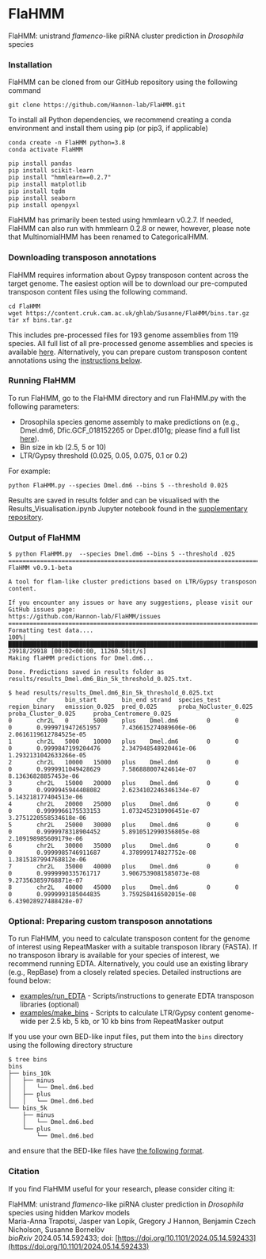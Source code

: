 # FlaHMM 
FlaHMM: unistrand *flamenco*-like piRNA cluster prediction in *Drosophila* species

### Installation

FlaHMM can be cloned from our GitHub repository using the following command
```
git clone https://github.com/Hannon-lab/FlaHMM.git
```

To install all Python dependencies, we recommend creating a conda environment and install them using pip (or pip3, if applicable)

```
conda create -n FlaHMM python=3.8
conda activate FlaHMM

pip install pandas
pip install scikit-learn
pip install "hmmlearn==0.2.7"
pip install matplotlib
pip install tqdm
pip install seaborn
pip install openpyxl
```
FlaHMM has primarily been tested using hmmlearn v0.2.7. If needed, FlaHMM can also run with hmmlearn 0.2.8 or newer, however, please note that MultinomialHMM has been renamed to CategoricalHMM.

### Downloading transposon annotations

FlaHMM requires information about Gypsy transposon content across the target genome. The easiest option will be to download our pre-computed transposon content files using the following command.

```
cd FlaHMM
wget https://content.cruk.cam.ac.uk/ghlab/Susanne/FlaHMM/bins.tar.gz
tar xf bins.tar.gz
```

This includes pre-processed files for 193 genome assemblies from 119 species. All full list of all pre-processed genome assemblies and species is available [here](data/precomputed_species_list.txt). Alternatively, you can prepare custom transposon content annotations using the [instructions below](#optional-preparing-custom-transposon-annotations).

### Running FlaHMM

To run FlaHMM, go to the FlaHMM directory and run FlaHMM.py with the following parameters:
- Drosophila species genome assembly to make predictions on (e.g., Dmel.dm6, Dfic.GCF_018152265 or Dper.d101g; please find a full list [here](data/precomputed_species_list.txt)).
- Bin size in kb (2.5, 5 or 10)
- LTR/Gypsy threshold (0.025, 0.05, 0.075, 0.1 or 0.2)

For example:

```
python FlaHMM.py --species Dmel.dm6 --bins 5 --threshold 0.025
```
Results are saved in results folder and can be visualised with the Results_Visualisation.ipynb Jupyter notebook found in the [supplementary repository](https://github.com/Hannon-lab/FlaHMM-supplement/tree/main/08_HTML_visual).

### Output of FlaHMM

```
$ python FlaHMM.py  --species Dmel.dm6 --bins 5 --threshold .025
=========================================================================================
FlaHMM v0.9.1-beta

A tool for flam-like cluster predictions based on LTR/Gypsy transposon content.

If you encounter any issues or have any suggestions, please visit our GitHub issues page:
https://github.com/Hannon-lab/FlaHMM/issues
=========================================================================================
Formatting test data....
100%|███████████████████████████████████████████████████████████████████████████████████████████████████████████████████████████████████████████████████████████████████████████████████████████████████████████████████████████████████████████████████████████████████████████████| 29918/29918 [00:02<00:00, 11260.50it/s]
Making flaHMM predictions for Dmel.dm6...

Done. Predictions saved in results folder as results/results_Dmel.dm6_Bin_5k_threshold_0.025.txt.
```

```
$ head results/results_Dmel.dm6_Bin_5k_threshold_0.025.txt 
        chr     bin_start       bin_end strand  species_test    region_binary   emission_0.025  pred_0.025      proba_NoCluster_0.025   proba_Cluster_0.025     proba_Centromere_0.025
0       chr2L   0       5000    plus    Dmel.dm6        0       0       0       0.9999719472651957      7.436615274089606e-06   2.0616119612784525e-05
1       chr2L   5000    10000   plus    Dmel.dm6        0       0       0       0.9999847199204476      2.347948548920461e-06   1.2932131042633266e-05
2       chr2L   10000   15000   plus    Dmel.dm6        0       0       0       0.9999911049428629      7.586888007424614e-07   8.13636828857453e-06
3       chr2L   15000   20000   plus    Dmel.dm6        0       0       0       0.9999945944408082      2.6234102246346134e-07  5.143218177404513e-06
4       chr2L   20000   25000   plus    Dmel.dm6        0       0       0       0.9999966175533153      1.0732452310906451e-07  3.2751220558534618e-06
5       chr2L   25000   30000   plus    Dmel.dm6        0       0       0       0.9999978318904452      5.8910512990356805e-08  2.109198985609179e-06
6       chr2L   30000   35000   plus    Dmel.dm6        0       0       0       0.9999985746911687      4.378999174827752e-08   1.3815187994768812e-06
7       chr2L   35000   40000   plus    Dmel.dm6        0       0       0       0.9999990335761717      3.9067539081585073e-08  9.273563859768871e-07
8       chr2L   40000   45000   plus    Dmel.dm6        0       0       0       0.9999993185044835      3.759258416502015e-08   6.439028927488428e-07
```

### Optional: Preparing custom transposon annotations

To run FlaHMM, you need to calculate transposon content for the genome of interest using RepeatMasker with a suitable transposon library (FASTA). If no transposon library is available for your species of interest, we recommend running EDTA. Alternatively, you could use an existing library (e.g., RepBase) from a closely related species. Detailed instructions are found below:
* [examples/run_EDTA](examples/run_EDTA) - Scripts/instructions to generate EDTA transposon libraries (optional)
* [examples/make_bins](examples/make_bins) - Scripts to calculate LTR/Gypsy content genome-wide per 2.5 kb, 5 kb, or 10 kb bins from RepeatMasker output

If you use your own BED-like input files, put them into the `bins` directory using the following directory structure
```
$ tree bins
bins
├── bins_10k
│   ├── minus
│   │   └── Dmel.dm6.bed
│   ├── plus
│   │   └── Dmel.dm6.bed
└── bins_5k
    ├── minus
    │   └── Dmel.dm6.bed
    └── plus
        └── Dmel.dm6.bed
```

and ensure that the BED-like files have [the following format](https://github.com/Hannon-lab/FlaHMM/tree/main/examples/make_bins#output).

### Citation

If you find FlaHMM useful for your research, please consider citing it:

FlaHMM: unistrand *flamenco*-like piRNA cluster prediction in *Drosophila* species using hidden Markov models<br>
Maria-Anna Trapotsi, Jasper van Lopik, Gregory J Hannon, Benjamin Czech Nicholson, Susanne Bornelöv<br>
*bioRxiv* 2024.05.14.592433; doi: [https://doi.org/10.1101/2024.05.14.592433](https://doi.org/10.1101/2024.05.14.592433)
